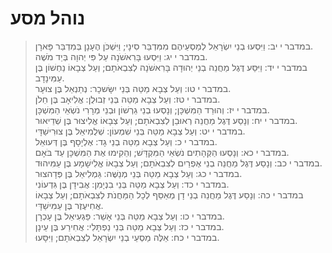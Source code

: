 # נוהל מסע

> במדבר י יב: וַיִּסְעוּ בְנֵי יִשְׂרָאֵל לְמַסְעֵיהֶם מִמִּדְבַּר סִינָי; וַיִּשְׁכֹּן הֶעָנָן בְּמִדְבַּר פָּארָן.  
> במדבר י יג: וַיִּסְעוּ בָּרִאשֹׁנָה עַל פִּי יְהוָה בְּיַד מֹשֶׁה.  
> במדבר י יד: וַיִּסַּע דֶּגֶל מַחֲנֵה בְנֵי יְהוּדָה בָּרִאשֹׁנָה לְצִבְאֹתָם; וְעַל צְבָאוֹ נַחְשׁוֹן בֶּן עַמִּינָדָב.  
> במדבר י טו: וְעַל צְבָא מַטֵּה בְּנֵי יִשָּׂשכָר:  נְתַנְאֵל בֶּן צוּעָר.  
> במדבר י טז: וְעַל צְבָא מַטֵּה בְּנֵי זְבוּלֻן:  אֱלִיאָב בֶּן חֵלֹן.  
> במדבר י יז: וְהוּרַד הַמִּשְׁכָּן; וְנָסְעוּ בְנֵי גֵרְשׁוֹן וּבְנֵי מְרָרִי נֹשְׂאֵי הַמִּשְׁכָּן.  
> במדבר י יח: וְנָסַע דֶּגֶל מַחֲנֵה רְאוּבֵן לְצִבְאֹתָם; וְעַל צְבָאוֹ אֱלִיצוּר בֶּן שְׁדֵיאוּר.  
> במדבר י יט: וְעַל צְבָא מַטֵּה בְּנֵי שִׁמְעוֹן:  שְׁלֻמִיאֵל בֶּן צוּרִישַׁדָּי.  
> במדבר י כ: וְעַל צְבָא מַטֵּה בְנֵי גָד:  אֶלְיָסָף בֶּן דְּעוּאֵל.  
> במדבר י כא: וְנָסְעוּ הַקְּהָתִים נֹשְׂאֵי הַמִּקְדָּשׁ; וְהֵקִימוּ אֶת הַמִּשְׁכָּן עַד בֹּאָם.  
> במדבר י כב: וְנָסַע דֶּגֶל מַחֲנֵה בְנֵי אֶפְרַיִם לְצִבְאֹתָם; וְעַל צְבָאוֹ אֱלִישָׁמָע בֶּן עַמִּיהוּד.  
> במדבר י כג: וְעַל צְבָא מַטֵּה בְּנֵי מְנַשֶּׁה:  גַּמְלִיאֵל בֶּן פְּדָהצוּר.  
> במדבר י כד: וְעַל צְבָא מַטֵּה בְּנֵי בִנְיָמִן:  אֲבִידָן בֶּן גִּדְעוֹנִי.  
> במדבר י כה: וְנָסַע דֶּגֶל מַחֲנֵה בְנֵי דָן מְאַסֵּף לְכָל הַמַּחֲנֹת לְצִבְאֹתָם; וְעַל צְבָאוֹ אֲחִיעֶזֶר בֶּן עַמִּישַׁדָּי.  
> במדבר י כו: וְעַל צְבָא מַטֵּה בְּנֵי אָשֵׁר:  פַּגְעִיאֵל בֶּן עָכְרָן.  
> במדבר י כז: וְעַל צְבָא מַטֵּה בְּנֵי נַפְתָּלִי:  אֲחִירַע בֶּן עֵינָן.  
> במדבר י כח: אֵלֶּה מַסְעֵי בְנֵי יִשְׂרָאֵל לְצִבְאֹתָם; וַיִּסָּעוּ.   
 

